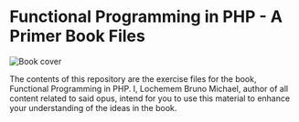 # Functional Programming in PHP - A Primer Book Files

![Book cover](https://s3.amazonaws.com/titlepages.leanpub.com/functionalprogramminginphp/hero?1540289375)

The contents of this repository are the exercise files for the book, Functional Programming in PHP. I, Lochemem Bruno Michael, author of all content related to said opus, intend for you to use this material to enhance your understanding of the ideas in the book.
